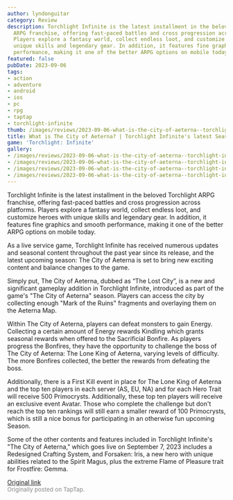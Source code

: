 ```yaml
---
author: lyndonguitar
category: Review
description: Torchlight Infinite is the latest installment in the beloved Torchlight
  ARPG franchise, offering fast-paced battles and cross progression across platforms.
  Players explore a fantasy world, collect endless loot, and customize heroes with
  unique skills and legendary gear. In addition, it features fine graphics and smooth
  performance, making it one of the better ARPG options on mobile today.
featured: false
pubDate: 2023-09-06
tags:
- action
- adventure
- android
- ios
- pc
- rpg
- taptap
- torchlight-infinite
thumb: /images/reviews/2023-09-06-what-is-the-city-of-aeterna--torchlight-infinites-latest-season-0.avif
title: What is The City of Aeterna? | Torchlight Infinite's latest Season
game: 'Torchlight: Infinite'
gallery:
- /images/reviews/2023-09-06-what-is-the-city-of-aeterna--torchlight-infinites-latest-season-0.avif
- /images/reviews/2023-09-06-what-is-the-city-of-aeterna--torchlight-infinites-latest-season-1.avif
- /images/reviews/2023-09-06-what-is-the-city-of-aeterna--torchlight-infinites-latest-season-2.avif
- /images/reviews/2023-09-06-what-is-the-city-of-aeterna--torchlight-infinites-latest-season-3.avif
---
```

Torchlight Infinite is the latest installment in the beloved Torchlight ARPG franchise, offering fast-paced battles and cross progression across platforms. Players explore a fantasy world, collect endless loot, and customize heroes with unique skills and legendary gear. In addition, it features fine graphics and smooth performance, making it one of the better ARPG options on mobile today.

As a live service game, Torchlight Infinite has received numerous updates and seasonal content throughout the past year since its release, and the latest upcoming season: The City of Aeterna is set to bring new exciting content and balance changes to the game.

Simply put, The City of Aeterna, dubbed as “The Lost City”, is a new and significant gameplay addition in Torchlight Infinite, introduced as part of the game's "The City of Aeterna" season. Players can access the city by collecting enough "Mark of the Ruins" fragments and overlaying them on the Aeterna Map.

Within The City of Aeterna, players can defeat monsters to gain Energy. Collecting a certain amount of Energy rewards Kindling which grants seasonal rewards when offered to the Sacrificial Bonfire. As players progress the Bonfires, they have the opportunity to challenge the boss of The City of Aeterna: The Lone King of Aeterna, varying levels of difficulty. The more Bonfires collected, the better the rewards from defeating the boss.

Additionally, there is a First Kill event in place for The Lone King of Aeterna and the top ten players in each server (AS, EU, NA) and for each Hero Trait will receive 500 Primocrysts. Additionally, these top ten players will receive an exclusive event Avatar. Those who complete the challenge but don't reach the top ten rankings will still earn a smaller reward of 100 Primocrysts, which is still a nice bonus for participating in an otherwise fun upcoming Season.

Some of the other contents and features included in Torchlight Infinite's "The City of Aeterna," which goes live on September 7, 2023 includes a Redesigned Crafting System, and Forsaken: Iris, a new hero with unique abilities related to the Spirit Magus, plus the extreme Flame of Pleasure trait for Frostfire: Gemma.

[Original link](https://www.taptap.io/post/6247874)<br><span style="font-size: 0.95em; color: #888;">Originally posted on TapTap.</span>